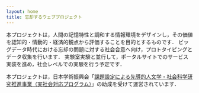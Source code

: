 ```yaml
---
layout: home
title: 忘却するウェブプロジェクト
---
```


本プロジェクトは，人間の記憶特性と調和する情報環境をデザインし，その価値を認知的・情動的・経済的観点から評価することを目的とするものです．
ビッグデータ時代における忘却の問題に対する社会合意へ向け，プロトタイピングとデータ収集を行います．
実験室実験と並行して，ポータルサイトでのサービス実装を進め，社会レベルでの実験を行う予定です．

本プロジェクトは，日本学術振興会「[課題設定による先導的人文学・社会科学研究推進事業（実社会対応プログラム）](https://www.jsps.go.jp/jissyakai/index.html)」の助成を受けて運営されています．
